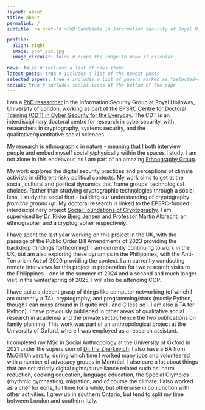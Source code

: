 ```yaml
---
layout: about
title: about
permalink: /
subtitle: <a href='#'>PhD Candidate in Information Security at Royal Holloway, University of London</a>. Mikaela.brough.2022@live.rhul.ac.uk.

profile:
  align: right
  image: prof_pic.jpg
  image_circular: false # crops the image to make it circular

news: false # includes a list of news items
latest_posts: true # includes a list of the newest posts
selected_papers: true # includes a list of papers marked as "selected={true}"
social: true # includes social icons at the bottom of the page
---
```


I am a [PhD researcher](https://pure.royalholloway.ac.uk/en/persons/mik-brough) in the Information Security Group at Royal Holloway, University of London, working as part of the [EPSRC Centre for Doctoral Training (CDT) in Cyber Security for the Everyday](https://royalholloway.ac.uk/research-and-teaching/departments-and-schools/information-security/studying-here/centre-for-doctoral-training-in-cyber-security-for-the-everyday/current-cdt-researchers/). The CDT is an interdisciplinary doctoral centre for research in cybersecurity, with researchers in cryptography, systems security, and the qualitative/quantitative social sciences. 


My research is ethnographic in nature - meaning that I both interview people and embed myself socially/physically within the spaces I study. I am not alone in this endeavour, as I am part of an amazing [Ethnography Group](https://rikkebjerg.gitlab.io/ethnography-group/people/).


My work explores the digital security practices and perceptions of climate activists in different risky political contexts. My work aims to get at the social, cultural and political dynamics that frame groups' technological choices. Rather than studying cryptographic technologies through a social lens, I study the social first - building our understanding of cryptography *from the ground up*. My doctoral research is linked to the EPSRC-funded interdisciplinary project [Social Foundations of Cryptography](https://social-foundations-of-cryptography.gitlab.io/team). I am supervised by [Dr. Rikke Bjerg Jensen](https://pure.royalholloway.ac.uk/en/persons/rikke-bjerg-jensen) and [Professor Martin Albrecht](https://www.kcl.ac.uk/people/martin-albrecht), an ethnographer and a cryptographer respectively.


I have spent the last year working on this project in the UK, with the passage of the Public Order Bill Amendments of 2023 providing the backdrop (findings forthcoming). I am currently continuing to work in the UK, but am also exploring these dynamics in the Philippines, with the Anti-Terrorism Act of 2020 providing the context. I am currently conducting remote interviews for this project in preparation for two research visits to the Philippines - one in the summer of 2024 and a second and much longer visit in the winter/spring of 2025. I will also be attending COP. 


I have quite a decent grasp of things like computer networking (of which I am currently a TA), cryptography, and programming/stats (mostly Python, though I can mess around in R quite well, and C less so - I am also a TA for Python). I have previously published in other areas of qualitative social research in academia and the private sector, hence the two publications on family planning. This work was part of an anthropological project at the University of Oxford, where I was employed as a research assistant. 


I completed my MSc in Social Anthropology at the University of Oxford in 2021 under the supervision of [Dr. Ina Zharkevich](https://www.kcl.ac.uk/people/ina-zharkevich). I also have a BA from McGill University, during which time I worked many jobs and volunteered with a number of advocacy groups in Montréal. I also care a lot about things that are not strictly digital rights/surveillance related such as: harm reduction, cooking education, language education, the Special Olympics (rhythmic gymnastics), migration, and of course the climate. I also worked as a chef for eons, full time for a while, but otherwise in conjunction with other activities. I grew up in southern Ontario, but tend to split my time between London and southern Italy.






